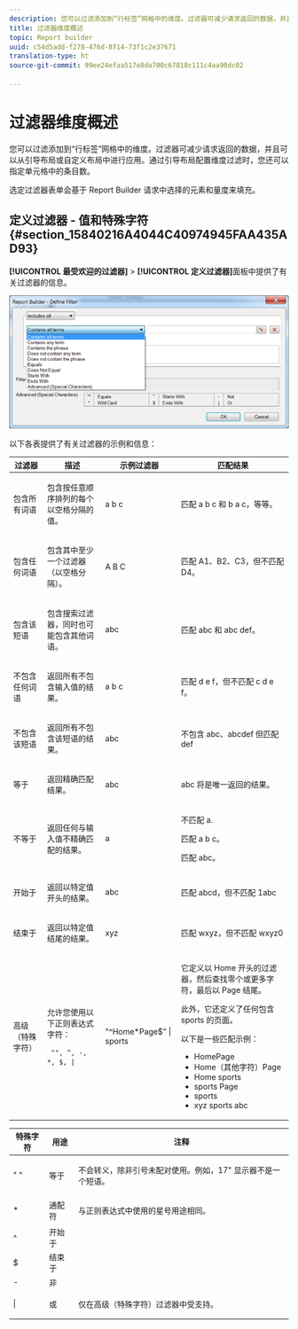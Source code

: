 ```yaml
---
description: 您可以过滤添加到“行标签”网格中的维度。过滤器可减少请求返回的数据，并且可以从引导布局或自定义布局中进行应用。通过引导布局配置维度过滤时，您还可以指定单元格中的条目数。
title: 过滤器维度概述
topic: Report builder
uuid: c54d5add-f278-476d-8f14-73f1c2e37671
translation-type: ht
source-git-commit: 99ee24efaa517e8da700c67818c111c4aa90dc02

---
```



# 过滤器维度概述

您可以过滤添加到“行标签”网格中的维度。过滤器可减少请求返回的数据，并且可以从引导布局或自定义布局中进行应用。通过引导布局配置维度过滤时，您还可以指定单元格中的条目数。

选定过滤器表单会基于 Report Builder 请求中选择的元素和量度来填充。

## 定义过滤器 - 值和特殊字符 {#section_15840216A4044C40974945FAA435AD93}

**[!UICONTROL 最受欢迎的过滤器]** > **[!UICONTROL 定义过滤器]**&#x200B;面板中提供了有关过滤器的信息。

![](assets/define_filter.png)

以下各表提供了有关过滤器的示例和信息：

<table id="table_8AC3A26FF02143DBA949B30F2A46CF11"> 
 <thead> 
  <tr> 
   <th colname="col1" class="entry"> 过滤器 </th> 
   <th colname="col02" class="entry"> 描述 </th> 
   <th colname="col2" class="entry"> 示例过滤器 </th> 
   <th colname="col3" class="entry"> 匹配结果 </th> 
  </tr> 
 </thead>
 <tbody> 
  <tr> 
   <td colname="col1"> <p>包含所有词语 </p> </td> 
   <td colname="col02"> <p>包含按任意顺序排列的每个以空格分隔的值。 </p> </td> 
   <td colname="col2"> <p>a b c </p> </td> 
   <td colname="col3"> <p>匹配 <span class="term"> a b c</span> 和 <span class="term"> b a c</span>，等等。 </p> </td> 
  </tr> 
  <tr> 
   <td colname="col1"> <p>包含任何词语 </p> </td> 
   <td colname="col02"> <p>包含其中至少一个过滤器（以空格分隔）。 </p> </td> 
   <td colname="col2"> <p>A B C </p> </td> 
   <td colname="col3"> <p>匹配 <span class="term">A1</span>、<span class="term">B2</span>、<span class="term">C3</span>，但不匹配 <span class="term">D4</span>。 </p> </td> 
  </tr> 
  <tr> 
   <td colname="col1"> <p>包含该短语 </p> </td> 
   <td colname="col02"> <p>包含搜索过滤器，同时也可能包含其他词语。 </p> </td> 
   <td colname="col2"> <p>abc </p> </td> 
   <td colname="col3"> <p>匹配 <span class="term">abc</span> 和 <span class="term">abc def</span>。 </p> </td> 
  </tr> 
  <tr> 
   <td colname="col1"> <p>不包含任何词语 </p> </td> 
   <td colname="col02"> <p>返回所有不包含输入值的结果。 </p> </td> 
   <td colname="col2"> <p>a b c </p> </td> 
   <td colname="col3"> <p>匹配 <span class="term">d e f</span>，但不匹配 <span class="term">c d e f</span>。 </p> </td> 
  </tr> 
  <tr> 
   <td colname="col1"> <p>不包含该短语 </p> </td> 
   <td colname="col02"> <p>返回所有不包含该短语的结果。 </p> </td> 
   <td colname="col2"> <p>abc </p> </td> 
   <td colname="col3"> <p>不包含 <span class="term">abc</span>、<span class="term">abcdef</span> 但匹配 <span class="term">def</span> </p> </td> 
  </tr> 
  <tr> 
   <td colname="col1"> <p>等于 </p> </td> 
   <td colname="col02"> <p>返回精确匹配结果。 </p> </td> 
   <td colname="col2"> <p>abc </p> </td> 
   <td colname="col3"> <p> <span class="term">abc</span> 将是唯一返回的结果。 </p> </td> 
  </tr> 
  <tr> 
   <td colname="col1"> <p>不等于 </p> </td> 
   <td colname="col02"> <p>返回任何与输入值不精确匹配的结果。 </p> </td> 
   <td colname="col2"> <p>a </p> </td> 
   <td colname="col3"> <p>不匹配 <span class="term"> a</span>. </p> <p>匹配 <span class="term">a b c</span>。 </p> <p>匹配 <span class="term">abc</span>。 </p> </td> 
  </tr> 
  <tr> 
   <td colname="col1"> <p>开始于 </p> </td> 
   <td colname="col02"> <p>返回以特定值开头的结果。 </p> </td> 
   <td colname="col2"> <p>abc </p> </td> 
   <td colname="col3"> <p>匹配 <span class="term">abcd</span>，但不匹配 <span class="term">1abc</span> </p> </td> 
  </tr> 
  <tr> 
   <td colname="col1"> <p>结束于 </p> </td> 
   <td colname="col02"> <p>返回以特定值结尾的结果。 </p> </td> 
   <td colname="col2"> <p>xyz </p> </td> 
   <td colname="col3"> <p>匹配 <span class="term">wxyz</span>，但不匹配 <span class="term">wxyz0</span> </p> </td> 
  </tr> 
  <tr> 
   <td colname="col1"> <p>高级（特殊字符） </p> </td> 
   <td colname="col02"> <p>允许您使用以下正则表达式字符： </p> <p> <code> "", ^, -, *, $, | </code> </p> </td> 
   <td colname="col2"> <p>"^Home*Page$" | sports </p> </td> 
   <td colname="col3"> <p> 它定义以 <span class="term">Home</span> 开头的过滤器，然后查找零个或更多字符，最后以 <span class="term">Page</span> 结尾。 </p> <p>此外，它还定义了任何包含 <span class="term">sports</span> 的页面。 </p> <p>以下是一些匹配示例： </p> 
    <ul id="ul_72D76C5AFEAF405E8A0E4E3C604D10AE"> 
     <li id="li_4D490059B667450DA8A0103167C7B391">HomePage </li> 
     <li id="li_1351619156274092AEB2771D882AD357">Home（其他字符）Page </li> 
     <li id="li_940EAA99A8CF49308E8471065EB317B1">Home sports </li> 
     <li id="li_50A895F14A454BE9BF06EE0F07F99B3B">sports Page </li> 
     <li id="li_F3CE0D07941D4C2485D2DE0B73E00677">sports </li> 
     <li id="li_E84C15C061824A5D922D9900392F2996">xyz sports abc </li> 
    </ul> </td> 
  </tr> 
 </tbody> 
</table>

<table id="table_8BBB06C8860745DEA41B39673699DC0F"> 
 <thead> 
  <tr> 
   <th colname="col1" class="entry"> 特殊字符 </th> 
   <th colname="col2" class="entry"> 用途 </th> 
   <th colname="col3" class="entry"> 注释 </th> 
  </tr> 
 </thead>
 <tbody> 
  <tr> 
   <td colname="col1"> " " </td> 
   <td colname="col2"> 等于 </td> 
   <td colname="col3"> <p>不会转义，除非引号未配对使用。例如，<span class="term">17" 显示器</span>不是一个短语。 </p> </td> 
  </tr> 
  <tr> 
   <td colname="col1"> * </td> 
   <td colname="col2"> 通配符 </td> 
   <td colname="col3"> <p>与正则表达式中使用的星号用途相同。 </p> </td> 
  </tr> 
  <tr> 
   <td colname="col1"> ^ </td> 
   <td colname="col2"> 开始于 </td> 
   <td colname="col3"> </td> 
  </tr> 
  <tr> 
   <td colname="col1"> $ </td> 
   <td colname="col2"> 结束于 </td> 
   <td colname="col3"> </td> 
  </tr> 
  <tr> 
   <td colname="col1"> - </td> 
   <td colname="col2"> 非 </td> 
   <td colname="col3"> </td> 
  </tr> 
  <tr> 
   <td colname="col1"> | </td> 
   <td colname="col2"> 或 </td> 
   <td colname="col3"> <p>仅在<span class="term">高级（特殊字符）</span>过滤器中受支持。 </p> </td> 
  </tr> 
 </tbody> 
</table>
